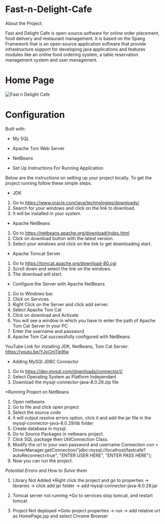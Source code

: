 # Fast-n-Delight-Cafe
About the Project:

Fast and Delight Cafe is open-source software for online order placement, food delivery and restaurant management. It is based on the Spang Framework that is an open-source application software that provide infrastructure support for developing java applications and features modules like an online food ordering system, a table reservation management system and user management.

# Home Page
![Fast n Delight Cafe](https://i.ibb.co/9yT0Jgv/Untitled.png)

# Configuration
Built with:
* My SQL
* Apache Tom Web Server
* NetBeans

* Set Up Instructions For Running Application

Below are the instructions on setting up your project locally. To get the project running follow these simple steps.

* JDK 
1. Go to https://www.oracle.com/java/technologies/downloads/
2. Search for your windows and click on the link to download.
3. It will be installed in your system.

* Apache NetBeans

1. Go to https://netbeans.apache.org/download/index.html
2. Click on download button with the latest version.
3. Select your windows and click on the link to get downloading start.


* Apache Tomcat Server

1. Go to https://tomcat.apache.org/download-80.cgi
2. Scroll down and select the link on the windows.
3. The download will start.
 

* Configure the Server with Apache NetBeans

1. Go to Windows bar.
2. Click on Services
3. Right Click on the Server and click add server.
4. Select Apache Tom Cat
5. Click on download and Activate
6. You will see a window in which you have to enter the path of Apache Tom Cat Server in your PC
7. Enter the username and password
8. Apache Tom Cat successfully configured with NetBeans.

YouTube Link for installing JDK, NetBeans, Tom Cat Server: https://youtu.be/YJoCmTip9Iw

* Adding MySQl JDBC Connector 
1. Go to https://dev.mysql.com/downloads/connector/j/
2. Select Operating System as Platform Independant
3. Download the mysql-connector-java-8.0.29.zip file

*Running Project on NetBeans

1. Open netbeans
2. Go to file and click open project
3. Select the source code
4. It will output resolve errors option, click it and add the jar file in the mysql-connector-java-8.0.29/lib folder
5. Create database in mysql.
6. Go to Source Packages in netbeans project.
7. Click SQL package then UtilConnection Class.
8. Modify the url to your own password and username
Connection con = DriverManager.getConnection("jdbc:mysql://localhost/fastcafe?autoReconnect=true", "ENTER USER HERE", "ENTER PASS HERE");
9. Now you can run the project.

*Potential Errors and How to Solve them*
1. Library Not Added
	*Right click the project and go to properties -> libraries -> click add jar folder -> add mysql-connector-java-8.0.29.jar

2. Tomcat server not running
	*Go to services stop tomcat, and restart tomcat

3. Project Not deployed
	*Goto project properties -> run -> add relative url as HomePage.jsp and select Chrome Browser

